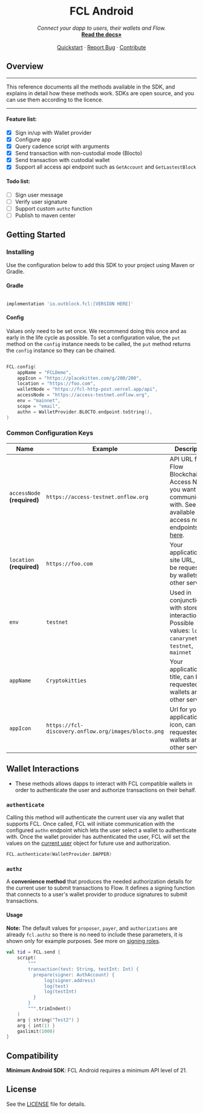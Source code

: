 <p align="center">
  <h1 align="center"> FCL Android</h1>
  <p align="center">
    <i>Connect your dapp to users, their wallets and Flow.</i>
    <br />
    <a href=""><strong>Read the docs»</strong></a>
    <br />
    <br />
    <a href="">Quickstart</a>
    ·
    <a href="https://github.com/Outblock/fcl-android/issues">Report Bug</a>
    ·
    <a href="">Contribute</a>
 </p>

## Overview
---

This reference documents all the methods available in the SDK, and explains in detail how these methods work. SDKs are open source, and you can use them according to the licence.

----

#### Feature list:
- [x] Sign in/up with Wallet provider
- [x] Configure app
- [x] Query cadence script with arguments
- [x] Send transaction with non-custodial mode (Blocto)
- [x] Send transaction with custodial wallet
- [x] Support all access api endpoint such as `GetAccount` and `GetLastestBlock`

#### Todo list:
- [ ] Sign user message
- [ ] Verify user signature
- [ ] Support custom `authz` function
- [ ] Publish to maven center

## Getting Started

### Installing

Use the configuration below to add this SDK to your project using Maven or Gradle.

#### Gradle

```gradle

implementation 'io.outblock.fcl:[VERSION HERE]'

```

#### Config
Values only need to be set once. We recommend doing this once and as early in the life cycle as possible. To set a configuration value, the `put` method on the `config` instance needs to be called, the `put` method returns the `config` instance so they can be chained.

```kotlin

FCL.config(  
    appName = "FCLDemo",  
    appIcon = "https://placekitten.com/g/200/200",  
    location = "https://foo.com",  
    walletNode = "https://fcl-http-post.vercel.app/api",  
    accessNode = "https://access-testnet.onflow.org",
    env = "mainnet",  
    scope = "email",  
    authn = WalletProvider.BLOCTO.endpoint.toString(),  
)
```

### Common Configuration Keys
| Name                            | Example                                              | Description                                                                                                                                                                                    |
| ------------------------------- | ---------------------------------------------------- | ---------------------------------------------------------------------------------------------------------------------------------------------------------------------------------------------- |
| `accessNode` **(required)** | `https://access-testnet.onflow.org`                  | API URL for the Flow Blockchain Access Node you want to be communicating with. See all available access node endpoints [here](https://docs.onflow.org/access-api/#flow-access-node-endpoints). |
| `location` **(required)**       | `https://foo.com`     | Your application's site URL, can be requested by wallets and other services.                                                                                                                |
| `env`                           | `testnet`                                            | Used in conjunction with stored interactions. Possible values: `local`, `canarynet`, `testnet`, `mainnet`                                                                                      |
| `appName`              | `Cryptokitties`                                      | Your applications title, can be requested by wallets and other services.                                                                                                                       |
| `appIcon`               | `https://fcl-discovery.onflow.org/images/blocto.png` | Url for your applications icon, can be requested by wallets and other services.                                                                                                                |

## Wallet Interactions
- These methods allows dapps to interact with FCL compatible wallets in order to authenticate the user and authorize transactions on their behalf.

### `authenticate`
Calling this method will authenticate the current user via any wallet that supports FCL. Once called, FCL will initiate communication with the configured `authn` endpoint which lets the user select a wallet to authenticate with. Once the wallet provider has authenticated the user, FCL will set the values on the [current user](TODO) object for future use and authorization.

```kotlin
FCL.authenticate(WalletProvider.DAPPER)
```


### `authz`
A **convenience method** that produces the needed authorization details for the current user to submit transactions to Flow. It defines a signing function that connects to a user's wallet provider to produce signatures to submit transactions.

#### Usage

**Note:** The default values for `proposer`, `payer`, and `authorizations` are already `fcl.authz` so there is no need to include these parameters, it is shown only for example purposes. See more on [signing roles](https://docs.onflow.org/concepts/accounts-and-keys/#signing-a-transaction).

```kotlin
val tid = FCL.send {
    script(
        """  
        transaction(test: String, testInt: Int) {           
	      prepare(signer: AuthAccount) {                
	          log(signer.address)   
	          log(test)   
	          log(testInt) 
          }
		}
		""".trimIndent()
    )
    arg { string("Test2") }
    arg { int(1) }
    gaslimit(1000)
}
```

## Compatibility
**Minimum Android SDK**: FCL Android requires a minimum API level of 21.

## License
See the [LICENSE](https://github.com/Outblock/fcl-android/blob/main/LICENSE) file for details.
